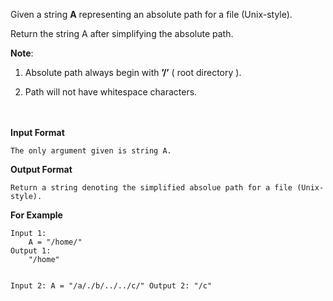 <div class="markdown-content" id="problem-content">
<p>Given a string <strong>A</strong> representing an absolute path for a file (Unix-style).</p>
<p>Return the string A after simplifying the absolute path.</p>
<p><strong>Note</strong>:</p>
<ol>
<li>
<p>Absolute path always begin with <strong>’/’</strong> ( root directory ).</p>
</li>
<li>
<p>Path will not have whitespace characters.</p>
</li>
</ol>
<p><br/><br/>
<strong>Input Format</strong></p>
<div class="highlighter-rouge"><pre class="highlight"><code>The only argument given is string A.
</code></pre>
</div>
<p><strong>Output Format</strong></p>
<div class="highlighter-rouge"><pre class="highlight"><code>Return a string denoting the simplified absolue path for a file (Unix-style).
</code></pre>
</div>
<p><strong>For Example</strong></p>
<div class="highlighter-rouge"><pre class="highlight"><code>Input 1:
    A = "/home/"
Output 1:
    "/home"

Input 2:
    A = "/a/./b/../../c/"
Output 2:
    "/c"
</code></pre>
</div>

</div>